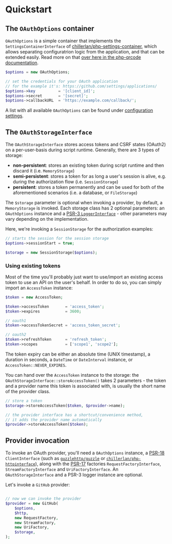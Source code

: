 # Quickstart

## The `OAuthOptions` container

`OAuthOptions` is a simple container that implements the `SettingsContainerInterface` of [chillerlan/php-settings-container](https://github.com/chillerlan/php-settings-container#readme),
which allows separating configuratrion logic from the application, and that can be extended easily.
Read more on that [over here in the php-qrcode documentation](https://php-qrcode.readthedocs.io/en/main/Usage/Advanced-usage.html#configuration-via-qroptions).


```php
$options = new OAuthOptions;

// set the credentials for your OAuth application
// for the example it's: https://github.com/settings/applications/
$options->key          = '[client_id]';
$options->secret       = '[secret]';
$options->callbackURL  = 'https://example.com/callback/';
```

A list with all available `OAuthOptions` can be found under [configuration settings](../Basics/Configuration-settings.md).


## The `OAuthStorageInterface`

The `OAuthStorageInterface` stores access tokens and CSRF states (OAuth2) on a per-user-basis during script runtime. Generally, there are 3 types of storage:

- **non-persistent**: stores an existing token during script runtime and then discard it (i.e. `MemoryStorage`)
- **semi-persistent**: stores a token for as long a user's session is alive, e.g. during the authorization flow (i.e. `SessionStorage`)
- **persistent**: stores a token permanently and can be used for both of the aforementioned scenarios (i.e. a database, or `FileStorage`)

The `$storage` parameter is optional when invoking a provider, by default, a `MemoryStorage` is invoked.
Each storage class has 2 optional parameters: an `OAuthOptions` instance and a [PSR-3 `LoggerInterface`](https://www.php-fig.org/psr/psr-3/) - other parameters may vary depending on the implementation.

Here, we're invoking a `SessionStorage` for the authorization examples:

```php
// starts the session for the session storage
$options->sessionStart = true;

$storage = new SessionStorage($options);
```

### Using existing tokens

Most of the time you'll probably just want to use/import an existing access token to use an API on the user's behalf.
In order to do so, you can simply import an `AccessToken` instance:

```php
$token = new AccessToken;

$token->accessToken       = 'access_token';
$token->expires           = 3600;

// oauth1
$token->accessTokenSecret = 'access_token_secret';

// oauth2
$token->refreshToken      = 'refresh_token';
$token->scopes            = ['scope1', 'scope2'];
```

The token expiry can be either an absolute time (UNIX timestamp), a duration in seconds, a `DateTime` or `DateInterval` instance, or `AccessToken::NEVER_EXPIRES`.

You can hand over the `AccessToken` instance to the storage: the `OAuthStorageInterface::storeAccessToken()` takes 2 parameters -
the token and a provider name this token is associated with, is usually the short name of the provider class.

```php
// store a token
$storage->storeAccessToken($token, $provider->name);

// the provider interface has a shortcut/convenience method,
// it adds the provider name automatically
$provider->storeAccessToken($token);
```


## Provider invocation

To invoke an OAuth provider, you'll need a `OAuthOptions` instance, a [PSR-18](https://www.php-fig.org/psr/psr-18/) `ClientInterface` (such as [`guzzlehttp/guzzle`](https://github.com/guzzle/guzzle) or [`chillerlan/php-httpinterface`](https://github.com/chillerlan/php-httpinterface)),
along with the [PSR-17](https://www.php-fig.org/psr/psr-17/) factories `RequestFactoryInterface`, `StreamFactoryInterface` and `UriFactoryInterface`. An `OAuthStorageInterface` and a PSR-3 logger instance are optional.


Let's invoke a `GitHub` provider:

```php

// now we can invoke the provider
$provider = new GitHub(
	$options,
	$http,
	new RequestFactory,
	new StreamFactory,
	new UriFactory,
	$storage,
);
```

